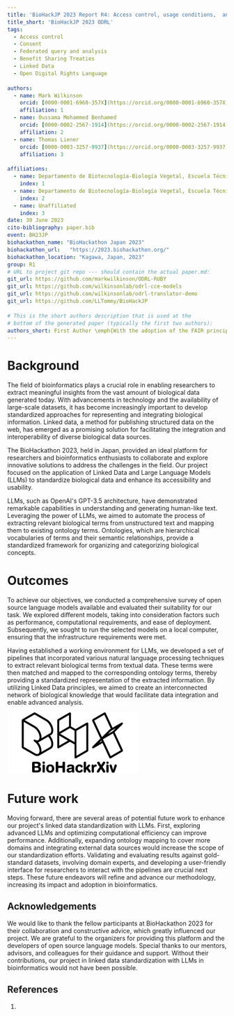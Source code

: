 ```yaml
---
title: 'BioHackJP 2023 Report R4: Access control, usage conditions,  and consent modelling (ODRL)'
title_short: 'BioHackJP 2023 ODRL'
tags:
  - Access control
  - Consent
  - Federated query and analysis
  - Benefit Sharing Treaties
  - Linked Data
  - Open Digital Rights Language

authors:
  - name: Mark Wilkinson
    orcid: [0000-0001-6960-357X](https://orcid.org/0000-0001-6960-357X)
    affiliation: 1
  - name: Oussama Mohammed Benhamed
    orcid: [0000-0002-2567-1914](https://orcid.org/0000-0002-2567-1914)
    affiliation: 2
  - name: Thomas Liener
    orcid: [0000-0003-3257-9937](https://orcid.org/0000-0003-3257-9937)
    affiliation: 3

affiliations:
  - name: Departamento de Biotecnología-Biología Vegetal, Escuela Técnica Superior de Ingeniería Agronómica, Alimentaria y de Biosistemas, Centro de Biotecnología y Genómica de Plantas UPM-INIA, Universidad Politécnica de Madrid (UPM) - Instituto Nacional de Investigación y Tecnología Agraria y Alimentaria (INIA-CSIC), Madrid, ES 28223, Spain
    index: 1
  - name: Departamento de Biotecnología-Biología Vegetal, Escuela Técnica Superior de Ingeniería Agronómica, Alimentaria y de Biosistemas, Centro de Biotecnología y Genómica de Plantas UPM-INIA, Universidad Politécnica de Madrid (UPM) - Instituto Nacional de Investigación y Tecnología Agraria y Alimentaria (INIA-CSIC), Madrid, ES 28223, Spain
    index: 2
  - name: Unaffiliated
    index: 3
date: 30 June 2023
cito-bibliography: paper.bib
event: BH23JP
biohackathon_name: "BioHackathon Japan 2023"
biohackathon_url:   "https://2023.biohackathon.org/"
biohackathon_location: "Kagawa, Japan, 2023"
group: R1
# URL to project git repo --- should contain the actual paper.md:
git_url: https://github.com/markwilkinson/ODRL-RUBY
git_url: https://github.com/wilkinsonlab/odrl-cce-models
git_url: https://github.com/wilkinsonlab/odrl-translator-demo
git_url: https://github.com/LLTommy/BioHackJP 

# This is the short authors description that is used at the
# bottom of the generated paper (typically the first two authors):
authors_short: First Author \emph{With the adoption of the FAIR principles, there is an increasing need to facilitate automated exploration of access to global resources. The Open Digital Rights Language (ODRL) provides a possible entry-point for machine-to-machine negotiation of access, based on the consent or governing regulations associated with a resource}
---
```


# Background

The field of bioinformatics plays a crucial role in enabling researchers to extract meaningful insights from the vast amount of biological data generated today. With advancements in technology and the availability of large-scale datasets, it has become increasingly important to develop standardized approaches for representing and integrating biological information. Linked data, a method for publishing structured data on the web, has emerged as a promising solution for facilitating the integration and interoperability of diverse biological data sources.

The BioHackathon 2023, held in Japan, provided an ideal platform for researchers and bioinformatics enthusiasts to collaborate and explore innovative solutions to address the challenges in the field. Our project focused on the application of Linked Data and Large Language Models (LLMs) to standardize biological data and enhance its accessibility and usability.

LLMs, such as OpenAI's GPT-3.5 architecture, have demonstrated remarkable capabilities in understanding and generating human-like text. Leveraging the power of LLMs, we aimed to automate the process of extracting relevant biological terms from unstructured text and mapping them to existing ontology terms. Ontologies, which are hierarchical vocabularies of terms and their semantic relationships, provide a standardized framework for organizing and categorizing biological concepts.

# Outcomes

To achieve our objectives, we conducted a comprehensive survey of open source language models available and evaluated their suitability for our task. We explored different models, taking into consideration factors such as performance, computational requirements, and ease of deployment. Subsequently, we sought to run the selected models on a local computer, ensuring that the infrastructure requirements were met.

Having established a working environment for LLMs, we developed a set of pipelines that incorporated various natural language processing techniques to extract relevant biological terms from textual data. These terms were then matched and mapped to the corresponding ontology terms, thereby providing a standardized representation of the extracted information. By utilizing Linked Data principles, we aimed to create an interconnected network of biological knowledge that would facilitate data integration and enable advanced analysis.

![Caption for BioHackrXiv logo figure](./biohackrxiv.png)

# Future work

Moving forward, there are several areas of potential future work to enhance our project's linked data standardization with LLMs. First, exploring advanced LLMs and optimizing computational efficiency can improve performance. Additionally, expanding ontology mapping to cover more domains and integrating external data sources would increase the scope of our standardization efforts. Validating and evaluating results against gold-standard datasets, involving domain experts, and developing a user-friendly interface for researchers to interact with the pipelines are crucial next steps. These future endeavors will refine and advance our methodology, increasing its impact and adoption in bioinformatics.

## Acknowledgements

We would like to thank the fellow participants at BioHackathon 2023 for their collaboration and constructive advice, which greatly influenced our project. We are grateful to the organizers for providing this platform and the developers of open source language models. Special thanks to our mentors, advisors, and colleagues for their guidance and support. Without their contributions, our project in linked data standardization with LLMs in bioinformatics would not have been possible.

## References

1.
